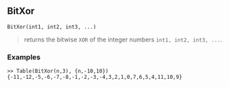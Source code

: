 ## BitXor

```
BitXor(int1, int2, int3, ...)
```

> returns the bitwise `XOR` of the integer numbers `int1, int2, int3, ...`.


### Examples

```
>> Table(BitXor(n,3), {n,-10,10})
{-11,-12,-5,-6,-7,-8,-1,-2,-3,-4,3,2,1,0,7,6,5,4,11,10,9}
```





